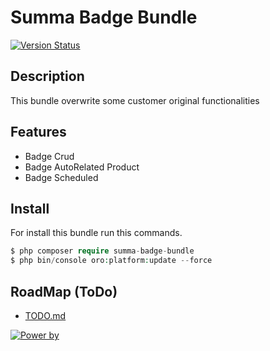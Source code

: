 # Summa Badge Bundle

[![Version Status](https://img.shields.io/badge/version-1.0-brightgreen.svg)]()


## Description
This bundle overwrite some customer original functionalities

## Features

- Badge Crud
- Badge AutoRelated Product
- Badge Scheduled

## Install
For install this bundle run this commands.

```php
$ php composer require summa-badge-bundle
$ php bin/console oro:platform:update --force
```
## RoadMap (ToDo)

* [TODO.md](src/Summa/Bundle/BadgeBundle/TODO.md)

[![Power by ](https://www.summasolutions.net/wp-content/uploads/2018/11/summa_color.png)](https://www.summasolutions.net)

   